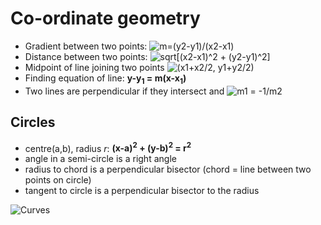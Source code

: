 Co-ordinate geometry
====

* Gradient between two points: ![m=(y2-y1)/(x2-x1)](http://qs.lc/dqgh5)
* Distance between two points: ![sqrt\[(x2-x1)^2 + (y2-y1)^2\]](http://qs.lc/u7sjd)
* Midpoint of line joining two points ![(x1+x2/2, y1+y2/2)](http://qs.lc/ig02x)
* Finding equation of line: **y-y<sub>1</sub> = m(x-x<sub>1</sub>)**
* Two lines are perpendicular if they intersect and ![m<sub>1</sub> = -1/m<sub>2</sub>](http://qs.lc/hwnsa)

Circles
-------
* centre(a,b), radius *r*: **(x-a)<sup>2</sup> + (y-b)<sup>2</sup> = r<sup>2</sup>**
* angle in a semi-circle is a right angle
* radius to chord is a perpendicular bisector (chord = line between two points on circle)
* tangent to circle is a perpendicular bisector to the radius

![Curves](https://rawgit.com/qaisjp/school/master/maths-pure/c1-2-curves-01.svg)
